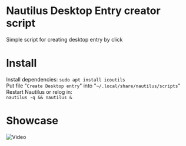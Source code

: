 # Nautilus Desktop Entry creator script
Simple script for creating desktop entry by click

# Install
Install dependencies: ```sudo apt install icoutils```
<br>Put file "```Create Desktop entry```" into "```~/.local/share/nautilus/scripts```"
<br>Restart Nautilus or relog in:
<br>```nautilus -q && nautilus &```

# Showcase
![Video](https://github.com/WinPooh32/NautilusDesktopEntry/raw/master/video.gif)
